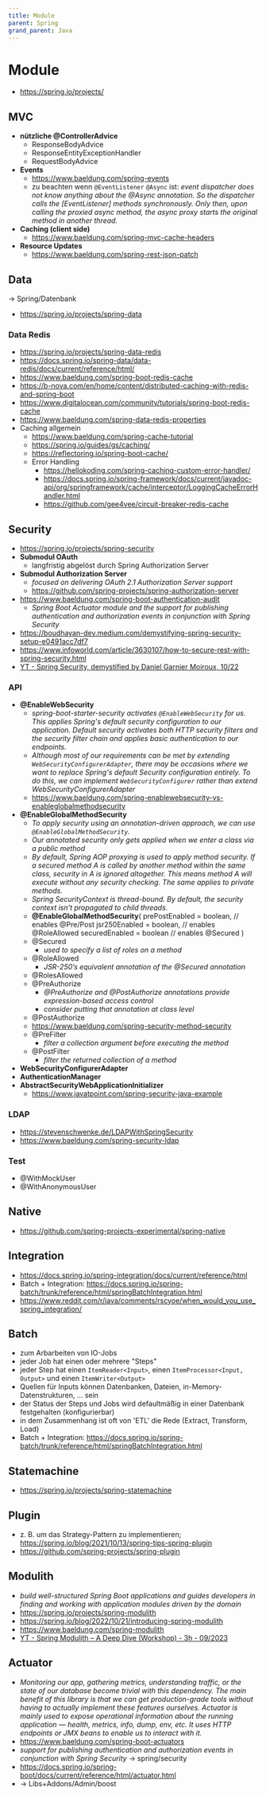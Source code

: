 ```yaml
---
title: Module
parent: Spring
grand_parent: Java
---
```


# Module
- <https://spring.io/projects/>

## MVC
- **nützliche @ControllerAdvice**
  - ResponseBodyAdvice
  - ResponseEntityExceptionHandler
  - RequestBodyAdvice
- **Events**
  - <https://www.baeldung.com/spring-events>
  - zu beachten wenn `@EventListener` `@Async` ist: *event dispatcher does not know anything about the @Async annotation. So the dispatcher calls the [EventListener] methods synchronously. Only then, upon calling the proxied async method, the async proxy starts the original method in another thread.*
- **Caching (client side)**
  - <https://www.baeldung.com/spring-mvc-cache-headers>
- **Resource Updates**
  - <https://www.baeldung.com/spring-rest-json-patch>


## Data
-> Spring/Datenbank
- <https://spring.io/projects/spring-data>

### Data Redis
- <https://spring.io/projects/spring-data-redis>
- <https://docs.spring.io/spring-data/data-redis/docs/current/reference/html/>
- <https://www.baeldung.com/spring-boot-redis-cache>
- <https://b-nova.com/en/home/content/distributed-caching-with-redis-and-spring-boot>
- <https://www.digitalocean.com/community/tutorials/spring-boot-redis-cache>
- <https://www.baeldung.com/spring-data-redis-properties>
- Caching allgemein
  - <https://www.baeldung.com/spring-cache-tutorial>
  - <https://spring.io/guides/gs/caching/>
  - <https://reflectoring.io/spring-boot-cache/>
  - Error Handling
    - <https://hellokoding.com/spring-caching-custom-error-handler/>
    - <https://docs.spring.io/spring-framework/docs/current/javadoc-api/org/springframework/cache/interceptor/LoggingCacheErrorHandler.html>
    - <https://github.com/gee4vee/circuit-breaker-redis-cache>


## Security
- <https://spring.io/projects/spring-security>
- **Submodul OAuth**
  - langfristig abgelöst durch Spring Authorization Server
- **Submodul Authorization Server**
  - *focused on delivering OAuth 2.1 Authorization Server support*
  - <https://github.com/spring-projects/spring-authorization-server>
- <https://www.baeldung.com/spring-boot-authentication-audit>
  - *Spring Boot Actuator module and the support for publishing authentication and authorization events in conjunction with Spring Security*
- <https://boudhayan-dev.medium.com/demystifying-spring-security-setup-e0491acc7df7>
- <https://www.infoworld.com/article/3630107/how-to-secure-rest-with-spring-security.html>
- [YT - Spring Security, demystified by Daniel Garnier Moiroux, 10/22](https://www.youtube.com/watch?v=iJ2muJniikY)

### API
- **@EnableWebSecurity**
  - *spring-boot-starter-security activates `@EnableWebSecurity` for us. This applies Spring's default security configuration to our application. Default security activates both HTTP security filters and the security filter chain and applies basic authentication to our endpoints.*
  - *Although most of our requirements can be met by extending `WebSecurityConfigurerAdapter`, there may be occasions where we want to replace Spring's default Security configuration entirely. To do this, we can implement `WebSecurityConfigurer` rather than extend WebSecurityConfigurerAdapter*
  - <https://www.baeldung.com/spring-enablewebsecurity-vs-enableglobalmethodsecurity>
- **@EnableGlobalMethodSecurity**
  - *To apply security using an annotation-driven approach, we can use `@EnableGlobalMethodSecurity`.*
  - *Our annotated security only gets applied when we enter a class via a public method*
  - *By default, Spring AOP proxying is used to apply method security. If a secured method A is called by another method within the same class, security in A is ignored altogether. This means method A will execute without any security checking. The same applies to private methods.*
  - *Spring SecurityContext is thread-bound. By default, the security context isn't propagated to child threads.*
  - **@EnableGlobalMethodSecurity**(
      prePostEnabled = boolean, // enables @Pre/Post
      jsr250Enabled = boolean, // enables @RoleAllowed
      securedEnabled = boolean // enables @Secured
    )
  - @Secured
    - *used to specify a list of roles on a method*
  - @RoleAllowed
    - *JSR-250’s equivalent annotation of the @Secured annotation*
  - @RolesAllowed
  - @PreAuthorize
    - *@PreAuthorize and @PostAuthorize annotations provide expression-based access control*
    - *consider putting that annotation at class level*
  - @PostAuthorize
  - https://www.baeldung.com/spring-security-method-security
  - @PreFilter
    - *filter a collection argument before executing the method*
  - @PostFilter
    - *filter the returned collection of a method*
- **WebSecurityConfigurerAdapter**
- **AuthenticationManager**
- **AbstractSecurityWebApplicationInitializer**
  - <https://www.javatpoint.com/spring-security-java-example> 


### LDAP
- <https://stevenschwenke.de/LDAPWithSpringSecurity>
- <https://www.baeldung.com/spring-security-ldap>

### Test
- @WithMockUser
- @WithAnonymousUser


## Native
- <https://github.com/spring-projects-experimental/spring-native>


## Integration
- <https://docs.spring.io/spring-integration/docs/current/reference/html>
- Batch + Integration: <https://docs.spring.io/spring-batch/trunk/reference/html/springBatchIntegration.html>
- <https://www.reddit.com/r/java/comments/rscyoe/when_would_you_use_spring_integration/>


## Batch
- zum Arbarbeiten von IO-Jobs
- jeder Job hat einen oder mehrere "Steps"
- jeder Step hat einen `ItemReader<Input>`, einen `ItemProcessor<Input, Output>` und einen `ItemWriter<Output>`
- Quellen für Inputs können Datenbanken, Dateien, in-Memory-Datenstrukturen, ... sein
- der Status der Steps und Jobs wird defaultmäßig in einer Datenbank festgehalten (konfigurierbar)
- in dem Zusammenhang ist oft von 'ETL' die Rede (Extract, Transform, Load)
- Batch + Integration: <https://docs.spring.io/spring-batch/trunk/reference/html/springBatchIntegration.html>


## Statemachine
- <https://spring.io/projects/spring-statemachine>


## Plugin
- z. B. um das Strategy-Pattern zu implementieren; <https://spring.io/blog/2021/10/13/spring-tips-spring-plugin>
- <https://github.com/spring-projects/spring-plugin>


## Modulith
- *build well-structured Spring Boot applications and guides developers in finding and working with application modules driven by the domain*
- <https://spring.io/projects/spring-modulith>
- <https://spring.io/blog/2022/10/21/introducing-spring-modulith>
- <https://www.baeldung.com/spring-modulith>
- [YT - Spring Modulith – A Deep Dive (Workshop) - 3h - 09/2023](https://www.youtube.com/watch?v=430YOyMNjhs)


## Actuator
- *Monitoring our app, gathering metrics, understanding traffic, or the state of our database become trivial with this dependency. The main benefit of this library is that we can get production-grade tools without having to actually implement these features ourselves. Actuator is mainly used to expose operational information about the running application — health, metrics, info, dump, env, etc. It uses HTTP endpoints or JMX beans to enable us to interact with it.*
- <https://www.baeldung.com/spring-boot-actuators>
- *support for publishing authentication and authorization events in conjunction with Spring Security* → spring/security
- <https://docs.spring.io/spring-boot/docs/current/reference/html/actuator.html>
- -> Libs+Addons/Admin/boost
